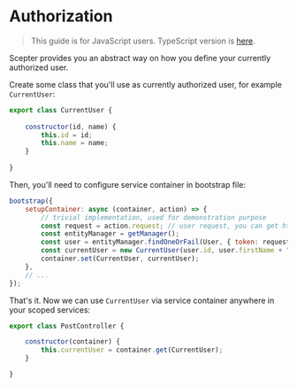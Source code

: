 # Authorization

> This guide is for JavaScript users. TypeScript version is [here](../typescript/authorization.md).

Scepter provides you an abstract way on how you define your currently authorized user.

Create some class that you'll use as currently authorized user, for example `CurrentUser`:

```javascript
export class CurrentUser {
    
    constructor(id, name) {
        this.id = id;
        this.name = name;
    }
    
}
```

Then, you'll need to configure service container in bootstrap file:

```javascript
bootstrap({
    setupContainer: async (container, action) => {
        // trivial implementation, used for demonstration purpose
        const request = action.request; // user request, you can get http headers from it
        const entityManager = getManager();
        const user = entityManager.findOneOrFail(User, { token: request.headers.token });
        const currentUser = new CurrentUser(user.id, user.firstName + " " + user.lastName);
        container.set(CurrentUser, currentUser);
    },
    // ...
});
```

That's it. Now we can use `CurrentUser` via service container anywhere in your scoped services:

```javascript
export class PostController {

    constructor(container) {
        this.currentUser = container.get(CurrentUser);
    }

}
```
